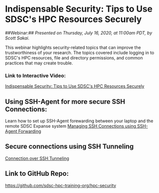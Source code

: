 # Indispensable Security: Tips to Use SDSC's HPC Resources Securely

##Webinar:##
*Presented on Thursday, July 16, 2020, at 11:00am PDT, by Scott Sakai.*

This webinar  highlights security-related topics that can improve the trustworthiness of your research. The topics covered include logging in to SDSC's HPC resources, file and directory permissions, and common practices that may create trouble.

### Link to Interactive Video:
[Indispensable Security: Tips to Use SDSC's HPC Resources Securely](https://education.sdsc.edu/training/interactive/202007_security_tips/index.php)

## Using SSH-Agent for more secure SSH Connections:
Learn how to set up SSH-Agent forewarding between your laptop and the remote SDSC Expanse system
[Managing SSH Connections using SSH-Agent Forwarding](https://github.com/sdsc-hpc-training-org/hpc-security/blob/master/ssh_methods/connect-using-ssh-agent.md)

## Secure connections using SSH Tunneling

[Connection over SSH Tunneling](https://github.com/sdsc-hpc-training-org/hpc-security/blob/master/ssh_methods/tunneling.md)

## Link to GitHub Repo:
https://github.com/sdsc-hpc-training-org/hpc-security

